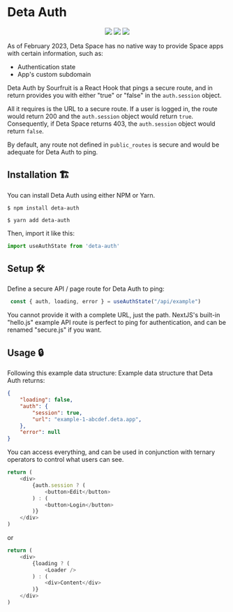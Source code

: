 # Deta Auth

<p align='center'>
    <img display="inline-block" src="https://img.shields.io/npm/v/deta-auth?style=for-the-badge" /> <img display="inline-block"  src="https://img.shields.io/bundlephobia/minzip/deta-auth?style=for-the-badge" /> <img display="inline-block" src="https://img.shields.io/badge/Made%20with-JavaScript-yellow?style=for-the-badge" />

As of February 2023, Deta Space has no native way to provide Space apps with certain information, such as:

- Authentication state
- App's custom subdomain

Deta Auth by Sourfruit is a React Hook that pings a secure route, and in return provides you with either "true" or "false" in the `auth.session` object.

All it requires is the URL to a secure route. If a user is logged in, the route would return 200 and the `auth.session` object would return `true`. Consequently, if Deta Space returns 403, the `auth.session` object would return `false`.

By default, any route not defined in `public_routes` is secure and would be adequate for Deta Auth to ping.


## Installation 🏗
You can install Deta Auth using either NPM or Yarn. 
```shell
$ npm install deta-auth
```
```shell
$ yarn add deta-auth
```

Then, import it like this:
```js
import useAuthState from 'deta-auth'
```

## Setup 🛠

Define a secure API / page route for Deta Auth to ping:

```js
 const { auth, loading, error } = useAuthState("/api/example")
 ```

You cannot provide it with a complete URL,  just the path. NextJS's built-in "hello.js" example API route is perfect to ping for authentication, and can be renamed "secure.js" if you want.

## Usage 🔒
Following this example data structure:
Example data structure that Deta Auth returns:

```json
{
    "loading": false,
    "auth": {
        "session": true,
        "url": "example-1-abcdef.deta.app",
    },
    "error": null
}
```

You can access everything, and can be used in conjunction with ternary operators to control what users can see. 

```js
return (
    <div>
        {auth.session ? (
            <button>Edit</button>
        ) : ( 
            <button>Login</button> 
        )}
    </div>
)
```

or

```js
return (
    <div>
        {loading ? (
            <Loader />
        ) : ( 
            <div>Content</div> 
        )}
    </div>
)

